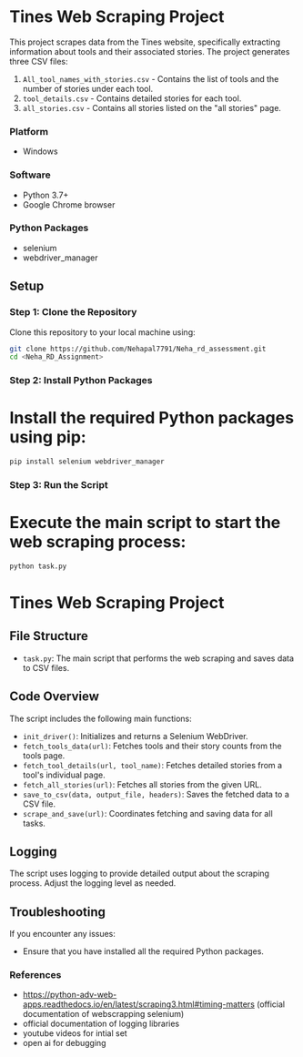# Tines Web Scraping Project

This project scrapes data from the Tines website, specifically extracting information about tools and their associated stories. The project generates three CSV files:

1. `All_tool_names_with_stories.csv` - Contains the list of tools and the number of stories under each tool.
2. `tool_details.csv` - Contains detailed stories for each tool.
3. `all_stories.csv` - Contains all stories listed on the "all stories" page.

### Platform

- Windows

### Software

- Python 3.7+
- Google Chrome browser

### Python Packages

- selenium
- webdriver_manager

## Setup

### Step 1: Clone the Repository

Clone this repository to your local machine using:

```sh
git clone https://github.com/Nehapal7791/Neha_rd_assessment.git
cd <Neha_RD_Assignment>
```

### Step 2: Install Python Packages

# Install the required Python packages using pip:

```sh
pip install selenium webdriver_manager
```

### Step 3: Run the Script

# Execute the main script to start the web scraping process:

```sh
python task.py
```

# Tines Web Scraping Project

## File Structure

- `task.py`: The main script that performs the web scraping and saves data to CSV files.

## Code Overview

The script includes the following main functions:

- `init_driver()`: Initializes and returns a Selenium WebDriver.
- `fetch_tools_data(url)`: Fetches tools and their story counts from the tools page.
- `fetch_tool_details(url, tool_name)`: Fetches detailed stories from a tool's individual page.
- `fetch_all_stories(url)`: Fetches all stories from the given URL.
- `save_to_csv(data, output_file, headers)`: Saves the fetched data to a CSV file.
- `scrape_and_save(url)`: Coordinates fetching and saving data for all tasks.

## Logging

The script uses logging to provide detailed output about the scraping process. Adjust the logging level as needed.

## Troubleshooting

If you encounter any issues:

- Ensure that you have installed all the required Python packages.

### References

- https://python-adv-web-apps.readthedocs.io/en/latest/scraping3.html#timing-matters (official documentation of webscrapping selenium)
- official documentation of logging libraries
- youtube videos for intial set
- open ai for debugging
